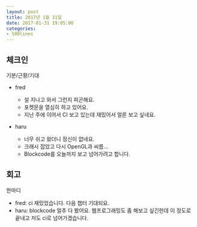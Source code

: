 ```yaml
---
layout: post
title: 2017년 1월 31일
date: 2017-01-31 19:05:00
categories:
- 500lines
---
```


## 체크인

기분/근황/기대

* fred
  * 설 지나고 와서 그런지 피곤해요.
  * 포켓몬을 열심히 하고 있어요.
  * 지난 주에 이어서 CI 보고 있는데 재밌어서 얼른 보고 싶네요.

* haru
  * 너무 쉬고 왔더니 정신이 없네요.
  * 크래시 잡았고 다시 OpenGL과 씨름...
  * Blockcode를 오늘까지 보고 넘어가려고 합니다.

## 회고

한마디

* fred: ci 재밌었습니다. 다음 챕터 기대되요.
* haru: blockcode 얼추 다 봤어요. 웹프로그래밍도 좀 해보고 싶긴한데 이 정도로 끝내고 저도 ci로 넘어가겠습니다.


